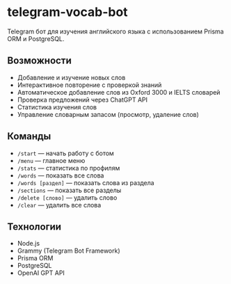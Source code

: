 # telegram-vocab-bot

Telegram бот для изучения английского языка с использованием Prisma ORM и PostgreSQL.

## Возможности

- Добавление и изучение новых слов
- Интерактивное повторение с проверкой знаний  
- Автоматическое добавление слов из Oxford 3000 и IELTS словарей
- Проверка предложений через ChatGPT API
- Статистика изучения слов
- Управление словарным запасом (просмотр, удаление слов)

## Команды

- `/start` — начать работу с ботом
- `/menu` — главное меню
- `/stats` — статистика по профилям
- `/words` — показать все слова
- `/words [раздел]` — показать слова из раздела
- `/sections` — показать все разделы
- `/delete [слово]` — удалить слово
- `/clear` — удалить все слова

## Технологии

- Node.js
- Grammy (Telegram Bot Framework)
- Prisma ORM
- PostgreSQL
- OpenAI GPT API
